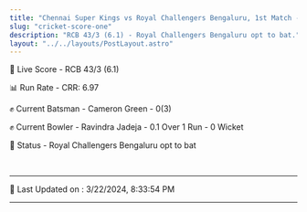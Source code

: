 ```yaml
---
title: "Chennai Super Kings vs Royal Challengers Bengaluru, 1st Match - Live Cricket Score"
slug: "cricket-score-one"
description: "RCB 43/3 (6.1) - Royal Challengers Bengaluru opt to bat."
layout: "../../layouts/PostLayout.astro"
---
```


🔴 Live Score - RCB 43/3 (6.1)  

📊 Run Rate - CRR: 6.97  

✊ Current Batsman - Cameron Green - 0(3)  

✊ Current Bowler - Ravindra Jadeja - 0.1 Over 1 Run - 0 Wicket  

📑 Status - Royal Challengers Bengaluru opt to bat

<br />

***

📝 Last Updated on : 3/22/2024, 8:33:54 PM

***

